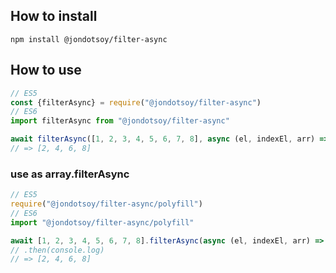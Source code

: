## How to install

```
npm install @jondotsoy/filter-async
```

## How to use

```javascript
// ES5
const {filterAsync} = require("@jondotsoy/filter-async")
// ES6
import filterAsync from "@jondotsoy/filter-async"

await filterAsync([1, 2, 3, 4, 5, 6, 7, 8], async (el, indexEl, arr) => (el % 2 === 0))
// => [2, 4, 6, 8]
```

### use as array.filterAsync

```javascript
// ES5
require("@jondotsoy/filter-async/polyfill")
// ES6
import "@jondotsoy/filter-async/polyfill"

await [1, 2, 3, 4, 5, 6, 7, 8].filterAsync(async (el, indexEl, arr) => (el % 2 === 0))
// .then(console.log)
// => [2, 4, 6, 8]
```
